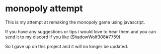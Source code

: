 # monopoly attempt
This is my attempt at remaking the monopoly game using javascript.

If you have any suggestions or tips i would love to hear them and you can send it to my discord if you like (ShadowWolf308#7759)

So I gave up on this project and it will no longer be updated.
